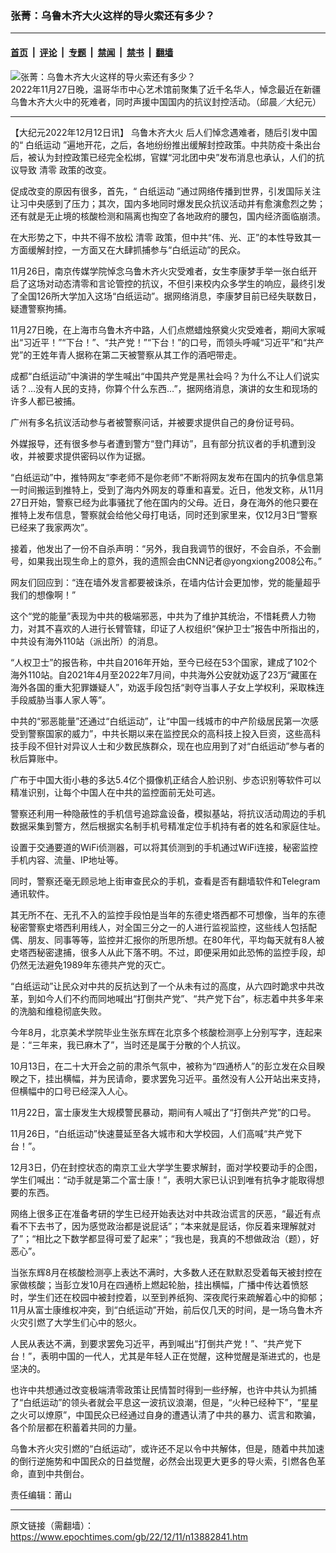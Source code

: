 ### 张菁：乌鲁木齐大火这样的导火索还有多少？

---

#### [首页](../../../..?n13882841) &nbsp;|&nbsp; [评论](../../../../../epoch-comment?n13882841) &nbsp;|&nbsp; [专题](../../../../../epoch-special?n13882841) &nbsp;|&nbsp; [禁闻](../../../../../epoch-news?n13882841) &nbsp;|&nbsp; [禁书](../../../../../books?n13882841) &nbsp;|&nbsp; [翻墙](https://github.com/gfw-breaker/nogfw/blob/master/README.md?n13882841)


<div><img alt="张菁：乌鲁木齐大火这样的导火索还有多少？" class="attachment-djy_600_400 size-djy_600_400 wp-post-image" src="https://i.epochtimes.com/assets/uploads/2022/12/id13878593-1-id13874950-DSC_7320-600x400.jpg"/>
<div class="caption">
 2022年11月27日晚，温哥华市中心艺术馆前聚集了近千名华人，悼念最近在新疆乌鲁木齐大火中的死难者，同时声援中国国内的抗议封控活动。（邱晨／大纪元）
</div></div><hr/><div class="post_content" id="artbody" itemprop="articleBody">
 <!-- article content begin -->
 <p>
  【大纪元2022年12月12日讯】
  <ok href="https://www.epochtimes.com/gb/tag/%E4%B9%8C%E9%B2%81%E6%9C%A8%E9%BD%90%E5%A4%A7%E7%81%AB.html">
   乌鲁木齐大火
  </ok>
  后人们悼念遇难者，随后引发中国的“
  <ok href="https://www.epochtimes.com/gb/tag/%E7%99%BD%E7%BA%B8%E8%BF%90%E5%8A%A8.html">
   白纸运动
  </ok>
  ”遍地开花，之后，各地纷纷推出缓解封控政策。中共防疫十条出台后，被认为封控政策已经完全松绑，官媒“河北团中央”发布消息也承认，人们的抗议导致
  <ok href="https://www.epochtimes.com/gb/tag/%E6%B8%85%E9%9B%B6.html">
   清零
  </ok>
  政策的改变。
 </p>
 <p>
  促成改变的原因有很多，首先，“
  <ok href="https://www.epochtimes.com/gb/tag/%E7%99%BD%E7%BA%B8%E8%BF%90%E5%8A%A8.html">
   白纸运动
  </ok>
  ”通过网络传播到世界，引发国际关注让习中央感到了压力；其次，国内多地同时爆发民众抗议活动并有愈演愈烈之势；还有就是无止境的核酸检测和隔离也掏空了各地政府的腰包，国内经济面临崩溃。
 </p>
 <p>
  在大形势之下，中共不得不放松
  <ok href="https://www.epochtimes.com/gb/tag/%E6%B8%85%E9%9B%B6.html">
   清零
  </ok>
  政策，但中共“伟、光、正”的本性导致其一方面缓解封控，一方面又在大肆抓捕参与“白纸运动”的民众。
 </p>
 <p>
  11月26日，南京传媒学院悼念乌鲁木齐火灾受难者，女生李康梦手举一张白纸开启了这场对动态清零和言论管控的抗议，不但引来校内众多学生的响应，最终引发了全国126所大学加入这场“白纸运动”。据网络消息，李康梦目前已经失联数日，疑遭警察拘捕。
 </p>
 <p>
  11月27日晚，在上海市乌鲁木齐中路，人们点燃蜡烛祭奠火灾受难者，期间大家喊出“习近平！”“下台！”、“共产党！”“下台！”的口号，而领头呼喊“习近平”和“共产党”的王姓年青人据称在第二天被警察从其工作的酒吧带走。
 </p>
 <p>
  成都“白纸运动”中演讲的学生喊出“中国共产党是黑社会吗？为什么不让人们说实话？…没有人民的支持，你算个什么东西…”，据网络消息，演讲的女生和现场的许多人都已被捕。
 </p>
 <p>
  广州有多名抗议活动参与者被警察问话，并被要求提供自己的身份证号码。
 </p>
 <p>
  外媒报导，还有很多参与者遭到警方“登门拜访”，且有部分抗议者的手机遭到没收，并被要求提供密码以作为证据。
 </p>
 <p>
  “白纸运动”中，推特网友“李老师不是你老师”不断将网友发布在国内的抗争信息第一时间搬运到推特上，受到了海内外网友的尊重和喜爱。近日，他发文称，从11月27日开始，警察已经为此事骚扰了他在国内的父母。近日，身在海外的他只要在推特上发布信息，警察就会给他父母打电话，同时还到家里来，仅12月3日“警察已经来了我家两次”。
 </p>
 <p>
  接着，他发出了一份不自杀声明：“另外，我自我调节的很好，不会自杀，不会删号，如果我出现生命上的意外，我的遗照会由CNN记者@yongxiong2008公布。”
 </p>
 <p>
  网友们回应到：“连在墙外发言都要被诛杀，在墙内估计会更加惨，党的能量超乎我们的想像啊！”
 </p>
 <p>
  这个“党的能量”表现为中共的极端邪恶，中共为了维护其统治，不惜耗费人力物力，对其不喜欢的人进行长臂管辖，印证了人权组织“保护卫士”报告中所指出的，中共设有海外110站（派出所）的消息。
 </p>
 <p>
  “人权卫士”的报告称，中共自2016年开始，至今已经在53个国家，建成了102个海外110站。自2021年4月至2022年7月间，中共海外公安就劝返了23万“藏匿在海外各国的重大犯罪嫌疑人”，劝返手段包括“剥夺当事人子女上学权利，采取株连手段威胁当事人家人等”。
 </p>
 <p>
  中共的“邪恶能量”还通过“白纸运动”，让“中国一线城市的中产阶级居民第一次感受到警察国家的威力”，中共长期以来在监控民众的高科技上投入巨资，这些高科技手段不但针对异议人士和少数民族群众，现在也应用到了对“白纸运动”参与者的秋后算账中。
 </p>
 <p>
  广布于中国大街小巷的多达5.4亿个摄像机正结合人脸识别、步态识别等软件可以精准识别，让每个中国人在中共的监控面前无处可逃。
 </p>
 <p>
  警察还利用一种隐蔽性的手机信号追踪盒设备，模拟基站，将抗议活动周边的手机数据采集到警方，然后根据实名制手机号精准定位手机持有者的姓名和家庭住址。
 </p>
 <p>
  设置于交通要道的WiFi侦测器，可以将其侦测到的手机通过WiFi连接，秘密监控手机内容、流量、IP地址等。
 </p>
 <p>
  同时，警察还毫无顾忌地上街审查民众的手机，查看是否有翻墙软件和Telegram通讯软件。
 </p>
 <p>
  其无所不在、无孔不入的监控手段怕是当年的东德史塔西都不可想像，当年的东德秘密警察史塔西利用线人，对全国三分之一的人进行监视监控，这些线人包括配偶、朋友、同事等等，监控并汇报你的所思所想。在80年代，平均每天就有8人被史塔西秘密逮捕，很多人从此下落不明。不过，即便采用如此恐怖的监控手段，却仍然无法避免1989年东德共产党的灭亡。
 </p>
 <p>
  “白纸运动”让民众对中共的反抗达到了一个从未有过的高度，从六四时跪求中共改革，到如今人们不约而同地喊出“打倒共产党”、“共产党下台”，标志着中共多年来的洗脑和维稳彻底失败。
 </p>
 <p>
  今年8月，北京美术学院毕业生张东辉在北京多个核酸检测亭上分别写字，连起来是：“三年来，我已麻木了”，当时还是属于分散的个人抗议。
 </p>
 <p>
  10月13日，在二十大开会之前的肃杀气氛中，被称为“四通桥人”的彭立发在众目睽睽之下，挂出横幅，并为民请命，要求罢免习近平。虽然没有人公开站出来支持，但横幅中的口号已经深入人心。
 </p>
 <p>
  11月22日，富士康发生大规模警民暴动，期间有人喊出了“打倒共产党”的口号。
 </p>
 <p>
  11月26日，“白纸运动”快速蔓延至各大城市和大学校园，人们高喊“共产党下台！”。
 </p>
 <p>
  12月3日，仍在封控状态的南京工业大学学生要求解封，面对学校要动手的企图，学生们喊出：“动手就是第二个富士康！”，表明大家已认识到唯有抗争才能取得想要的东西。
 </p>
 <p>
  网络上很多正在准备考研的学生已经开始表达对中共政治谎言的厌恶，“最近有点看不下去书了，因为感觉政治都是说屁话”；“本来就是屁话，你反着来理解就对了”；“相比之下数学都显得可爱了起来”；“我也是，我真的不想做政治（题），好恶心”。
 </p>
 <p>
  当张东辉8月在核酸检测亭上表达不满时，大多数人还在默默忍受着每天被封控在家做核酸；当彭立发10月在四通桥上燃起轮胎，挂出横幅，广播中传达着愤怒时，学生们还在校园中被封控着，以至到养纸狗、深夜爬行来疏解着心中的抑郁；11月从富士康维权冲突，到“白纸运动”开始，前后仅几天的时间，是一场乌鲁木齐火灾引燃了大学生们心中的怒火。
 </p>
 <p>
  人民从表达不满，到要求罢免习近平，再到喊出“打倒共产党！”、“共产党下台！”，表明中国的一代人，尤其是年轻人正在觉醒，这种觉醒是渐进式的，也是坚决的。
 </p>
 <p>
  也许中共想通过改变极端清零政策让民情暂时得到一些纾解，也许中共认为抓捕了“白纸运动”的领头者就会平息这一波抗议浪潮，但是，“火种已经种下”，“星星之火可以燎原”，中国民众已经通过自身的遭遇认清了中共的暴力、谎言和欺骗，各个阶层都在积蓄着共同的力量。
 </p>
 <p>
  乌鲁木齐火灾引燃的“白纸运动”，或许还不足以令中共解体，但是，随着中共加速的倒行逆施势和中国民众的日益觉醒，必然会出现更大更多的导火索，引燃各色革命，直到中共倒台。
  <strong>
   <br/>
  </strong>
 </p>
 <p>
  <strong>
  </strong>
  责任编辑：莆山
 </p>
 <!-- article content end -->
 <div id="below_article_ad">
 </div>
</div>


---

原文链接（需翻墙）：https://www.epochtimes.com/gb/22/12/11/n13882841.htm